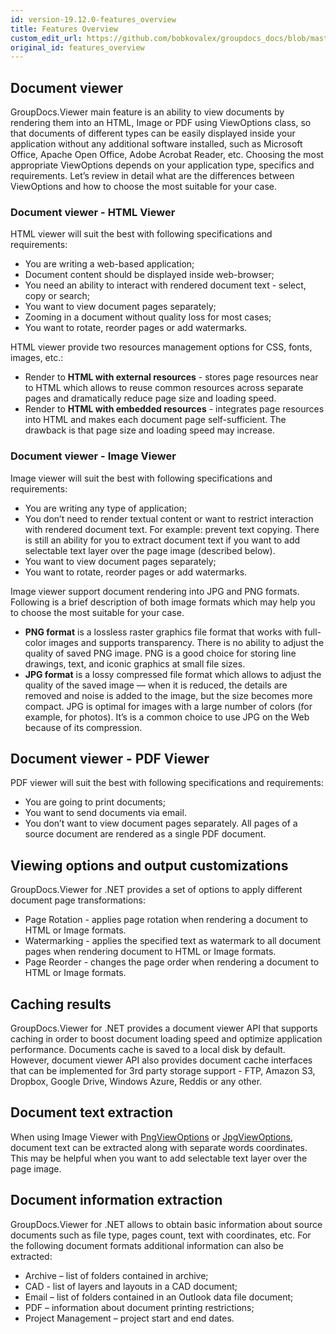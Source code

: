```yaml
---
id: version-19.12.0-features_overview
title: Features Overview
custom_edit_url: https://github.com/bobkovalex/groupdocs_docs/blob/master/docs/features_overview.md
original_id: features_overview
---
```


## Document viewer

GroupDocs.Viewer main feature is an ability to view documents by rendering them into an HTML, Image or PDF using ViewOptions class, so that documents of different types can be easily displayed inside your application without any additional software installed, such as Microsoft Office, Apache Open Office, Adobe Acrobat Reader, etc.
Choosing the most appropriate ViewOptions depends on your application type, specifics and requirements.
Let’s review in detail what are the differences between ViewOptions and how to choose the most suitable for your case.

### Document viewer - HTML Viewer
HTML viewer will suit the best with following specifications and requirements:
* You are writing a web-based application;
* Document content should be displayed inside web-browser;
* You need an ability to interact with rendered document text - select, copy or search;
* You want to view document pages separately;
* Zooming in a document without quality loss for most cases;
* You want to rotate, reorder pages or add watermarks.

HTML viewer provide two resources management options for CSS, fonts, images, etc.:
* Render to **HTML with external resources** - stores page resources near to HTML which allows to reuse common resources across separate pages and dramatically reduce page size and loading speed.
* Render to **HTML with embedded resources** - integrates page resources into HTML and makes each document page self-sufficient. The drawback is that page size and loading speed may increase. 

### Document viewer - Image Viewer
Image viewer will suit the best with following specifications and requirements:
* You are writing any type of application;
* You don’t need to render textual content or want to restrict interaction with rendered document text. For example: prevent text copying. There is still an ability for you to extract document text if you want to add selectable text layer over the page image (described below). 
* You want to view document pages separately;
* You want to rotate, reorder pages or add watermarks.

Image viewer support document rendering into JPG and PNG formats.
Following is a brief description of both image formats which may help you to choose the most suitable for your case.
* **PNG format** is a lossless raster graphics file format that works with full-color images and supports transparency. There is no ability to adjust the quality of saved PNG image. PNG is a good choice for storing line drawings, text, and iconic graphics at small file sizes.
* **JPG format** is a lossy compressed file format which allows to adjust the quality of the saved image — when it is reduced, the details are removed and noise is added to the image, but the size becomes more compact. JPG is optimal for images with a large number of colors (for example, for photos).  It’s is a common choice to use JPG on the Web because of its compression. 

## Document viewer - PDF Viewer
PDF viewer will suit the best with following specifications and requirements:
* You are going to print documents;
* You want to send documents via email.
* You don’t want to view document pages separately. All pages of a source document are rendered as a single PDF document.

## Viewing options and output customizations
GroupDocs.Viewer for .NET provides a set of options to apply different document page transformations:
* Page Rotation - applies page rotation when rendering a document to HTML or Image formats.
* Watermarking - applies the specified text as watermark to all document pages when rendering document to HTML or Image formats.
* Page Reorder - changes the page order when rendering a document to HTML or Image formats. 

## Caching results

GroupDocs.Viewer for .NET provides a document viewer API that supports caching in order to boost document loading speed and optimize application performance.
Documents cache is saved to a local disk by default. However, document viewer API also provides document cache interfaces that can be implemented for 3rd party storage support - FTP, Amazon S3, Dropbox, Google Drive, Windows Azure, Reddis or any other.

## Document text extraction

When using Image Viewer with [PngViewOptions](https://apireference.groupdocs.com/net/viewer/groupdocs.viewer.options/pngviewoptions) or [JpgViewOptions](https://apireference.groupdocs.com/net/viewer/groupdocs.viewer.options/jpgviewoptions), document text can be extracted along with separate words coordinates.
This may be helpful when you want to add selectable text layer over the page image.

## Document information extraction

GroupDocs.Viewer for .NET allows to obtain basic information about source documents such as file type, pages count, text with coordinates, etc.
For the following document formats additional information can also be extracted:
* Archive – list of folders contained in archive;
* CAD - list of layers and layouts in a CAD document;
* Email – list of folders contained in an Outlook data file document;
* PDF – information about document printing restrictions;
* Project Management – project start and end dates.
